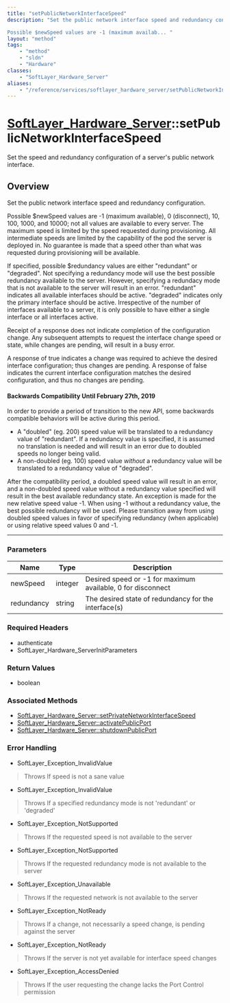 ```yaml
---
title: "setPublicNetworkInterfaceSpeed"
description: "Set the public network interface speed and redundancy configuration. 

Possible $newSpeed values are -1 (maximum availab... "
layout: "method"
tags:
    - "method"
    - "sldn"
    - "Hardware"
classes:
    - "SoftLayer_Hardware_Server"
aliases:
    - "/reference/services/softlayer_hardware_server/setPublicNetworkInterfaceSpeed"
---
```

# [SoftLayer_Hardware_Server](/reference/services/SoftLayer_Hardware_Server)::setPublicNetworkInterfaceSpeed


Set the speed and redundancy configuration of a server's public network interface.


## Overview 
Set the public network interface speed and redundancy configuration. 

Possible $newSpeed values are -1 (maximum available), 0 (disconnect), 10, 100, 1000, and 10000; not all values are available to every server. The maximum speed is limited by the speed requested during provisioning. All intermediate speeds are limited by the capability of the pod the server is deployed in. No guarantee is made that a speed other than what was requested during provisioning will be available. 

If specified, possible $redundancy values are either "redundant" or "degraded". Not specifying a redundancy mode will use the best possible redundancy available to the server. However, specifying a redundacy mode that is not available to the server will result in an error. "redundant" indicates all available interfaces should be active. "degraded" indicates only the primary interface should be active. Irrespective of the number of interfaces available to a server, it is only possible to have either a single interface or all interfaces active. 

Receipt of a response does not indicate completion of the configuration change. Any subsequent attempts to request the interface change speed or state, while changes are pending, will result in a busy error. 

A response of true indicates a change was required to achieve the desired interface configuration; thus changes are pending. A response of false indicates the current interface configuration matches the desired configuration, and thus no changes are pending. 

<h4>Backwards Compatibility Until February 27th, 2019</h4> 

In order to provide a period of transition to the new API, some backwards compatible behaviors will be active during this period. <ul> <li> A "doubled" (eg. 200) speed value will be translated to a redundancy value of "redundant". If a redundancy value is specified, it is assumed no translation is needed and will result in an error due to doubled speeds no longer being valid.</li> <li> A non-doubled (eg. 100) speed value <i>without</i> a redundancy value will be translated to a redundancy value of "degraded".</li> </ul> After the compatibility period, a doubled speed value will result in an error, and a non-doubled speed value without a redundancy value specified will result in the best available redundancy state. An exception is made for the new relative speed value -1. When using -1 without a redundancy value, the best possible redundancy will be used. Please transition away from using doubled speed values in favor of specifying redundancy (when applicable) or using relative speed values 0 and -1. 

-----

### Parameters 
|Name | Type | Description |
| --- | --- | --- |
|newSpeed| integer| Desired speed or -1 for maximum available, 0 for disconnect|
|redundancy| string| The desired state of redundancy for the interface(s)|


### Required Headers
* authenticate
* SoftLayer_Hardware_ServerInitParameters


### Return Values
* boolean


### Associated Methods

*  [SoftLayer_Hardware_Server::setPrivateNetworkInterfaceSpeed](/reference/services/SoftLayer_Hardware_Server/setPrivateNetworkInterfaceSpeed )
*  [SoftLayer_Hardware_Server::activatePublicPort](/reference/services/SoftLayer_Hardware_Server/activatePublicPort )
*  [SoftLayer_Hardware_Server::shutdownPublicPort](/reference/services/SoftLayer_Hardware_Server/shutdownPublicPort )



### Error Handling

* SoftLayer_Exception_InvalidValue 

> Throws If speed is not a sane value 

* SoftLayer_Exception_InvalidValue 

> Throws If a specified redundancy mode is not 'redundant' or 'degraded' 

* SoftLayer_Exception_NotSupported 

> Throws If the requested speed is not available to the server 

* SoftLayer_Exception_NotSupported 

> Throws If the requested redundancy mode is not available to the server 

* SoftLayer_Exception_Unavailable 

> Throws If the requested network is not available to the server 

* SoftLayer_Exception_NotReady 

> Throws If a change, not necessarily a speed change, is pending against the server 

* SoftLayer_Exception_NotReady 

> Throws If the server is not yet available for interface speed changes 

* SoftLayer_Exception_AccessDenied 

> Throws If the user requesting the change lacks the Port Control permission 



